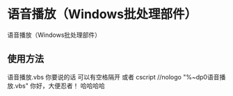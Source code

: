 # 语音播放（Windows批处理部件）
语音播放（Windows批处理部件）
## 使用方法
语音播放.vbs 你要说的话 可以有空格隔开
或者
cscript //nologo "%~dp0语音播放.vbs"  你好，大便忍者！ 哈哈哈哈
